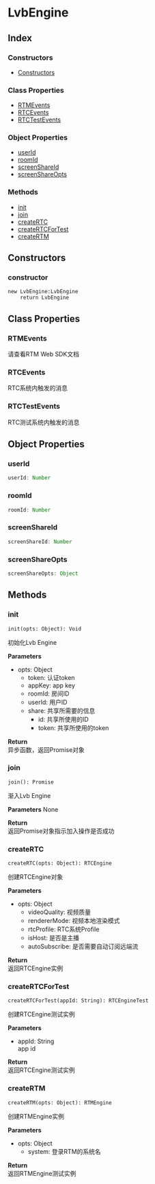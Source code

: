 # LvbEngine

## Index
### Constructors
* [Constructors](#constructor)

### Class Properties
* [RTMEvents](#rtmevents)
* [RTCEvents](#rtcevents)
* [RTCTestEvents](#rtctestevents)

### Object Properties
* [userId](#userid)
* [roomId](#roomid)
* [screenShareId](#screenshareid)
* [screenShareOpts](#screenshareopts)

### Methods
* [init](#init)
* [join](#join)
* [createRTC](#creatertc)
* [createRTCForTest](#creatertcfortest)
* [createRTM](#creatertm)

## Constructors

### constructor
```
new LvbEngine:LvbEngine
    return LvbEngine
```

## Class Properties
### RTMEvents
请查看RTM Web SDK文档

### RTCEvents
RTC系统内触发的消息

### RTCTestEvents
RTC测试系统内触发的消息

## Object Properties

### userId
```javascript
userId: Number
```

### roomId
```javascript
roomId: Number
```

### screenShareId
```javascript
screenShareId: Number
```

### screenShareOpts
```javascript
screenShareOpts: Object
```
## Methods

### init
```
init(opts: Object): Void
```
初始化Lvb Engine

**Parameters**
* opts: Object  
  * token: 认证token
  * appKey: app key
  * roomId: 房间ID
  * userId: 用户ID
  * share: 共享所需要的信息
    * id: 共享所使用的ID
    * token: 共享所使用的token

**Return**  
异步函数，返回Promise对象

### join
```
join(): Promise
```
渐入Lvb Engine

**Parameters**
None

**Return**  
返回Promise对象指示加入操作是否成功

### createRTC
```
createRTC(opts: Object): RTCEngine
```
创建RTCEngine对象

**Parameters**
* opts: Object
  * videoQuality: 视频质量
  * rendererMode: 视频本地渲染模式
  * rtcProfile: RTC系统Profile
  * isHost: 是否是主播
  * autoSubscribe: 是否需要自动订阅远端流

**Return**  
返回RTCEngine实例

### createRTCForTest
```
createRTCForTest(appId: String): RTCEngineTest
```
创建RTCEngine测试实例

**Parameters**
* appId: String  
  app id

**Return**  
返回RTCEngine测试实例

### createRTM
```
createRTM(opts: Object): RTMEngine
```
创建RTMEngine实例

**Parameters**
* opts: Object
  * system: 登录RTM的系统名

**Return**  
返回RTMEngine测试实例
